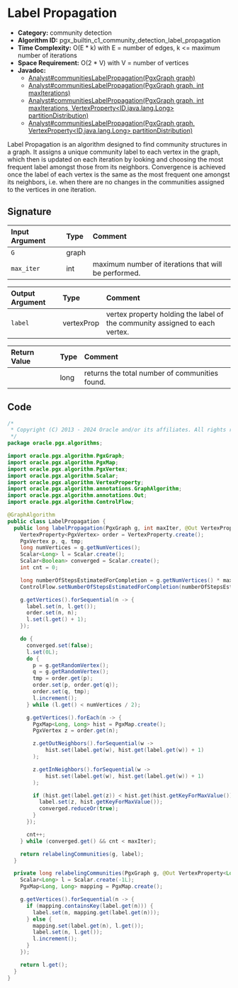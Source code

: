 # Label Propagation

- **Category:** community detection
- **Algorithm ID:** pgx_builtin_c1_community_detection_label_propagation
- **Time Complexity:** O(E * k) with E = number of edges, k <= maximum number of iterations
- **Space Requirement:** O(2 * V) with V = number of vertices
- **Javadoc:** 
  - [Analyst#communitiesLabelPropagation(PgxGraph graph)](https://docs.oracle.com/en/database/oracle/property-graph/24.4/spgjv/oracle/pgx/api/Analyst.html#communitiesLabelPropagation_oracle_pgx_api_PgxGraph_)
  - [Analyst#communitiesLabelPropagation(PgxGraph graph, int maxIterations)](https://docs.oracle.com/en/database/oracle/property-graph/24.4/spgjv/oracle/pgx/api/Analyst.html#communitiesLabelPropagation_oracle_pgx_api_PgxGraph_int_)
  - [Analyst#communitiesLabelPropagation(PgxGraph graph, int maxIterations, VertexProperty<ID,java.lang.Long> partitionDistribution)](https://docs.oracle.com/en/database/oracle/property-graph/24.4/spgjv/oracle/pgx/api/Analyst.html#communitiesLabelPropagation_oracle_pgx_api_PgxGraph_int_oracle_pgx_api_VertexProperty_)
  - [Analyst#communitiesLabelPropagation(PgxGraph graph, VertexProperty<ID,java.lang.Long> partitionDistribution)](https://docs.oracle.com/en/database/oracle/property-graph/24.4/spgjv/oracle/pgx/api/Analyst.html#communitiesLabelPropagation_oracle_pgx_api_PgxGraph_oracle_pgx_api_VertexProperty_)

Label Propagation is an algorithm designed to find community structures in a graph. It assigns a unique community label to each vertex in the graph, which then is updated on each iteration by looking and choosing the most frequent label amongst those from its neighbors. Convergence is achieved once the label of each vertex is the same as the most frequent one amongst its neighbors, i.e. when there are no changes in the communities assigned to the vertices in one iteration.

## Signature

| Input Argument | Type | Comment |
| :--- | :--- | :--- |
| `G` | graph | |
| `max_iter` | int | maximum number of iterations that will be performed. |

| Output Argument | Type | Comment |
| :--- | :--- | :--- |
| `label` | vertexProp<long> | vertex property holding the label of the community assigned to each vertex. |

| Return Value | Type | Comment |
| :--- | :--- | :--- |
| | long | returns the total number of communities found. |

## Code

```java
/*
 * Copyright (C) 2013 - 2024 Oracle and/or its affiliates. All rights reserved.
 */
package oracle.pgx.algorithms;

import oracle.pgx.algorithm.PgxGraph;
import oracle.pgx.algorithm.PgxMap;
import oracle.pgx.algorithm.PgxVertex;
import oracle.pgx.algorithm.Scalar;
import oracle.pgx.algorithm.VertexProperty;
import oracle.pgx.algorithm.annotations.GraphAlgorithm;
import oracle.pgx.algorithm.annotations.Out;
import oracle.pgx.algorithm.ControlFlow;

@GraphAlgorithm
public class LabelPropagation {
  public long labelPropagation(PgxGraph g, int maxIter, @Out VertexProperty<Long> label) {
    VertexProperty<PgxVertex> order = VertexProperty.create();
    PgxVertex p, q, tmp;
    long numVertices = g.getNumVertices();
    Scalar<Long> l = Scalar.create();
    Scalar<Boolean> converged = Scalar.create();
    int cnt = 0;

    long numberOfStepsEstimatedForCompletion = g.getNumVertices() * maxIter * 3 / 2;
    ControlFlow.setNumberOfStepsEstimatedForCompletion(numberOfStepsEstimatedForCompletion);

    g.getVertices().forSequential(n -> {
      label.set(n, l.get());
      order.set(n, n);
      l.set(l.get() + 1);
    });

    do {
      converged.set(false);
      l.set(0L);
      do {
        p = g.getRandomVertex();
        q = g.getRandomVertex();
        tmp = order.get(p);
        order.set(p, order.get(q));
        order.set(q, tmp);
        l.increment();
      } while (l.get() < numVertices / 2);

      g.getVertices().forEach(n -> {
        PgxMap<Long, Long> hist = PgxMap.create();
        PgxVertex z = order.get(n);

        z.getOutNeighbors().forSequential(w ->
            hist.set(label.get(w), hist.get(label.get(w)) + 1)
        );

        z.getInNeighbors().forSequential(w ->
            hist.set(label.get(w), hist.get(label.get(w)) + 1)
        );

        if (hist.get(label.get(z)) < hist.get(hist.getKeyForMaxValue())) {
          label.set(z, hist.getKeyForMaxValue());
          converged.reduceOr(true);
        }
      });

      cnt++;
    } while (converged.get() && cnt < maxIter);

    return relabelingCommunities(g, label);
  }

  private long relabelingCommunities(PgxGraph g, @Out VertexProperty<Long> label) {
    Scalar<Long> l = Scalar.create(-1L);
    PgxMap<Long, Long> mapping = PgxMap.create();

    g.getVertices().forSequential(n -> {
      if (mapping.containsKey(label.get(n))) {
        label.set(n, mapping.get(label.get(n)));
      } else {
        mapping.set(label.get(n), l.get());
        label.set(n, l.get());
        l.increment();
      }
    });

    return l.get();
  }
}
```
